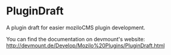 PluginDraft
===========

A plugin draft for easier moziloCMS plugin development.

You can find the documentation on devmount's website:
http://devmount.de/Develop/Mozilo%20Plugins/PluginDraft.html

